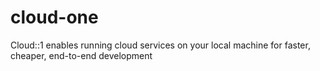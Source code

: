 # cloud-one
Cloud::1 enables running cloud services on your local machine for faster, cheaper, end-to-end development
